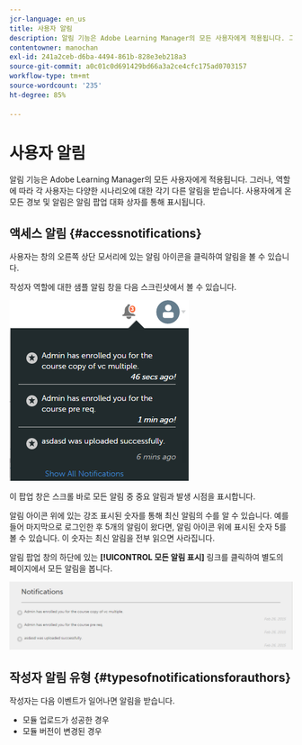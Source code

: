 ```yaml
---
jcr-language: en_us
title: 사용자 알림
description: 알림 기능은 Adobe Learning Manager의 모든 사용자에게 적용됩니다. 그러나, 역할에 따라 각 사용자는 다양한 시나리오에 대한 각기 다른 알림을 받습니다. 사용자에게 온 모든 경보 및 알림은 알림 팝업 대화 상자를 통해 표시됩니다.
contentowner: manochan
exl-id: 241a2ceb-d6ba-4494-861b-828e3eb218a3
source-git-commit: a0c01c0d691429bd66a3a2ce4cfc175ad0703157
workflow-type: tm+mt
source-wordcount: '235'
ht-degree: 85%

---
```


# 사용자 알림

알림 기능은 Adobe Learning Manager의 모든 사용자에게 적용됩니다. 그러나, 역할에 따라 각 사용자는 다양한 시나리오에 대한 각기 다른 알림을 받습니다. 사용자에게 온 모든 경보 및 알림은 알림 팝업 대화 상자를 통해 표시됩니다.

## 액세스 알림 {#accessnotifications}

사용자는 창의 오른쪽 상단 모서리에 있는 알림 아이콘을 클릭하여 알림을 볼 수 있습니다.

작성자 역할에 대한 샘플 알림 창을 다음 스크린샷에서 볼 수 있습니다.

![](assets/author-notifications.png)

이 팝업 창은 스크롤 바로 모든 알림 중 중요 알림과 발생 시점을 표시합니다.

알림 아이콘 위에 있는 강조 표시된 숫자를 통해 최신 알림의 수를 알 수 있습니다. 예를 들어 마지막으로 로그인한 후 5개의 알림이 왔다면, 알림 아이콘 위에 표시된 숫자 5를 볼 수 있습니다. 이 숫자는 최신 알림을 전부 읽으면 사라집니다.

알림 팝업 창의 하단에 있는 **[!UICONTROL 모든 알림 표시]** 링크를 클릭하여 별도의 페이지에서 모든 알림을 봅니다.

![](assets/author-notifications-page.png)

## 작성자 알림 유형 {#typesofnotificationsforauthors}

작성자는 다음 이벤트가 일어나면 알림을 받습니다.

* 모듈 업로드가 성공한 경우
* 모듈 버전이 변경된 경우
